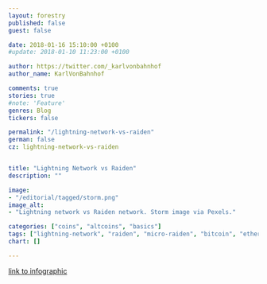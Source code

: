 ```yaml
---
layout: forestry
published: false
guest: false

date: 2018-01-16 15:10:00 +0100
#update: 2018-01-10 11:23:00 +0100

author: https://twitter.com/_karlvonbahnhof
author_name: KarlVonBahnhof

comments: true
stories: true
#note: 'Feature'
genres: Blog
tickers: false

permalink: "/lightning-network-vs-raiden"
german: false
cz: lightning-network-vs-raiden


title: "Lightning Network vs Raiden"
description: ""

image:
- "/editorial/tagged/storm.png"
image_alt:
- "Lightning network vs Raiden network. Storm image via Pexels."

categories: ["coins", "altcoins", "basics"]
tags: ["lightning-network", "raiden", "micro-raiden", "bitcoin", "ethereum", "fundamentals"]
chart: []

---
```



<script src="https://infograph.venngage.com/js/embed/v1/embed.js" data-vg-id="379568" data-title="Lighthing network vs Raiden" data-w="816" data-h="1660"></script>

[link to infographic](https://infograph.venngage.com/p/379568/lighthing-network-vs-raiden)
